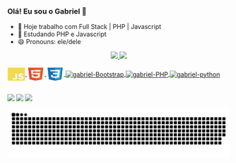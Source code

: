 ### Olá! Eu sou o Gabriel 🖖

- 🔭 Hoje trabalho com Full Stack  | PHP | Javascript
- 🌱 Estudando PHP e Javascript
- 😄 Pronouns: ele/dele

<div align="center">
  <a href="https://github.com/gabrieldevlima">
  <img height="180em" src="https://github-readme-stats.vercel.app/api?username=gabrieldevlima&show_icons=true&theme=onedark&include_all_commits=true&count_private=true"/>
  <img height="180em" src="https://github-readme-stats.vercel.app/api/top-langs/?username=gabrieldevlima&layout=compact&langs_count=7&theme=onedark"/>
</div>
<div style="display: inline_block"><br>
  <img align="center" alt="gabriel-Js" height="30" width="40" src="https://raw.githubusercontent.com/devicons/devicon/master/icons/javascript/javascript-plain.svg">
  <img align="center" alt="gabriel-HTML" height="30" width="40" src="https://raw.githubusercontent.com/devicons/devicon/master/icons/html5/html5-original.svg">
  <img align="center" alt="gabriel-CSS" height="30" width="40" src="https://raw.githubusercontent.com/devicons/devicon/master/icons/css3/css3-original.svg">
  <img align="center" alt="gabriel-Bootstrap" height="30" width="40" src="https://cdn.jsdelivr.net/gh/devicons/devicon/icons/bootstrap/bootstrap-plain.svg" />
  <img align="center" alt="gabriel-PHP" height="45" width="55" src="https://cdn.jsdelivr.net/gh/devicons/devicon/icons/php/php-plain.svg" />
  <img align="center" alt="gabriel-python" height="30" width="40" src="https://cdn.jsdelivr.net/gh/devicons/devicon/icons/python/python-original.svg" />

</div>
  
##

<div> 
  <a href="https://instagram.com/limagabrl" target="_blank"><img src="https://img.shields.io/badge/-Instagram-%23E4405F?style=for-the-badge&logo=instagram&logoColor=white" target="_blank"></a>
  <a href = "mailto:gabrieldevlima@gmail.com"><img src="https://img.shields.io/badge/Gmail-D14836?style=for-the-badge&logo=gmail&logoColor=white" target="_blank"></a>
  <a href="https://www.linkedin.com/in/gabriel-dev-lima" target="_blank"><img src="https://img.shields.io/badge/-LinkedIn-%230077B5?style=for-the-badge&logo=linkedin&logoColor=white" target="_blank"></a> 
 
  ![Snake animation](https://github.com/gabrieldevlima/gabrieldevlima/blob/output/github-contribution-grid-snake.svg)
 
</div>
